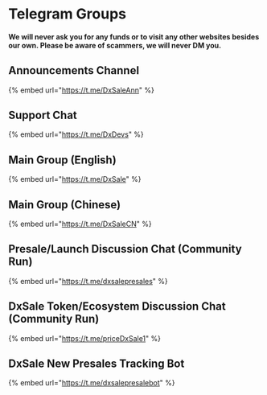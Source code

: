 # Telegram Groups

#### We will never ask you for any funds or to visit any other websites besides our own. Please be aware of scammers, we will never DM you.

## **Announcements Channel**

{% embed url="https://t.me/DxSaleAnn" %}

## **Support Chat**

{% embed url="https://t.me/DxDevs" %}

## **Main Group (English)**

{% embed url="https://t.me/DxSale" %}

## **Main Group (Chinese)**

{% embed url="https://t.me/DxSaleCN" %}

## **Presale/Launch Discussion Chat (Community Run)**

{% embed url="https://t.me/dxsalepresales" %}

## **DxSale Token/Ecosystem Discussion Chat (Community Run)**

{% embed url="https://t.me/priceDxSale1" %}

## **DxSale New Presales Tracking Bot**

{% embed url="https://t.me/dxsalepresalebot" %}
